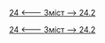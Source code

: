 [24 <--- ](24.md) [   Зміст   ](README.md) [--> 24.2](24_2.md)



[24 <--- ](24.md) [   Зміст   ](README.md) [--> 24.2](24_2.md)